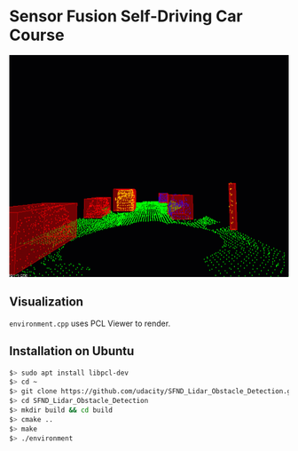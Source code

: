 # Sensor Fusion Self-Driving Car Course

<img src="media/ObstacleDetectionFPS.gif" width="700" height="400" />

## Visualization
`environment.cpp` uses PCL Viewer to render. 



## Installation on Ubuntu 

```bash
$> sudo apt install libpcl-dev
$> cd ~
$> git clone https://github.com/udacity/SFND_Lidar_Obstacle_Detection.git
$> cd SFND_Lidar_Obstacle_Detection
$> mkdir build && cd build
$> cmake ..
$> make
$> ./environment
```

